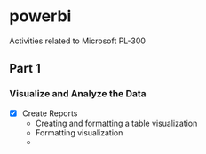 # powerbi
Activities related to Microsoft PL-300


## Part 1

### Visualize and Analyze the Data
- [x] Create Reports
  - Creating and formatting a table visualization
  - Formatting visualization
  - 
